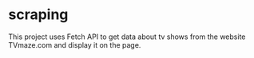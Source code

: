 # scraping
This project uses Fetch API to get data about tv shows from the website TVmaze.com and display it on the page.
